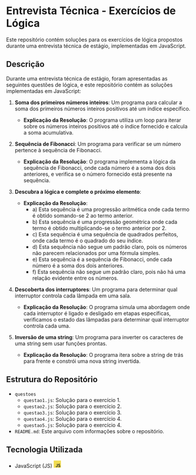 # Entrevista Técnica - Exercícios de Lógica

Este repositório contém soluções para os exercícios de lógica propostos durante uma entrevista técnica de estágio, implementadas em JavaScript.

## Descrição

Durante uma entrevista técnica de estágio, foram apresentadas as seguintes questões de lógica, e este repositório contém as soluções implementadas em JavaScript:

1. **Soma dos primeiros números inteiros**: Um programa para calcular a soma dos primeiros números inteiros positivos até um índice específico.
   - **Explicação da Resolução**: O programa utiliza um loop para iterar sobre os números inteiros positivos até o índice fornecido e calcula a soma acumulativa.
   
2. **Sequência de Fibonacci**: Um programa para verificar se um número pertence à sequência de Fibonacci.
   - **Explicação da Resolução**: O programa implementa a lógica da sequência de Fibonacci, onde cada número é a soma dos dois anteriores, e verifica se o número fornecido está presente na sequência.

3. **Descubra a lógica e complete o próximo elemento**:
   - **Explicação da Resolução**:
     - a) Esta sequência é uma progressão aritmética onde cada termo é obtido somando-se 2 ao termo anterior.
     - b) Esta sequência é uma progressão geométrica onde cada termo é obtido multiplicando-se o termo anterior por 2.
     - c) Esta sequência é uma sequência de quadrados perfeitos, onde cada termo é o quadrado do seu índice.
     - d) Esta sequência não segue um padrão claro, pois os números não parecem relacionados por uma fórmula simples.
     - e) Esta sequência é a sequência de Fibonacci, onde cada número é a soma dos dois anteriores.
     - f) Esta sequência não segue um padrão claro, pois não há uma relação evidente entre os números.
   

4. **Descoberta dos interruptores**: Um programa para determinar qual interruptor controla cada lâmpada em uma sala.
   - **Explicação da Resolução**: O programa simula uma abordagem onde cada interruptor é ligado e desligado em etapas específicas, verificamos o estado das lâmpadas para determinar qual interruptor controla cada uma.

5. **Inversão de uma string**: Um programa para inverter os caracteres de uma string sem usar funções prontas.
   - **Explicação da Resolução**: O programa itera sobre a string de trás para frente e constrói uma nova string invertida.

## Estrutura do Repositório
- `questoes`
    - `questao1.js`: Solução para o exercício 1.
    - `questao2.js`: Solução para o exercício 2.
    - `questao3.js`: Solução para o exercício 3.
    - `questao4.js`: Solução para o exercício 4.
    - `questao5.js`: Solução para o exercício 4.
- `README.md`: Este arquivo com informações sobre o repositório.

## Tecnologia Utilizada

- JavaScript (JS) <img src="https://raw.githubusercontent.com/devicons/devicon/master/icons/javascript/javascript-original.svg" alt="JavaScript Logo" width="20" height="20" />

